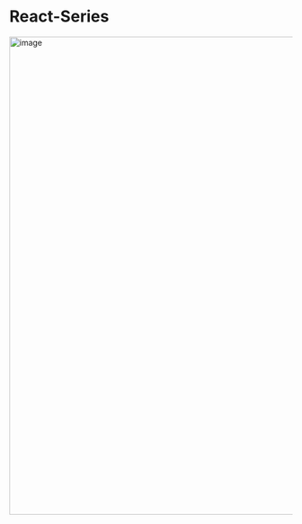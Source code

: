 # React-Series
<img width="1920" height="851" alt="image" src="https://github.com/user-attachments/assets/bdc9bd57-c057-4320-aa42-d0f0f878d6a4" />

